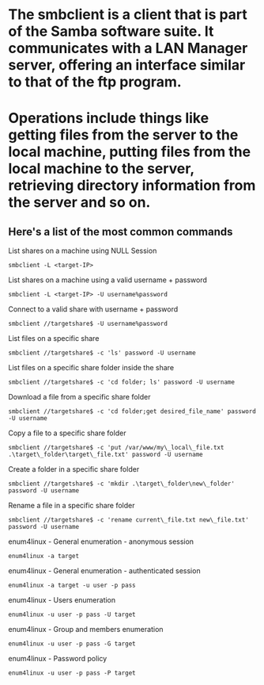 # The smbclient is a client that is part of the Samba software suite. It communicates with a LAN Manager server, offering an interface similar to that of the ftp program. 
# Operations include things like getting files from the server to the local machine, putting files from the local machine to the server, retrieving directory information from the server and so on.
## Here's a list of the most common commands

List shares on a machine using NULL Session

    smbclient -L <target-IP>
  
List shares on a machine using a valid username + password

    smbclient -L <target-IP> -U username%password
    
Connect to a valid share with username + password

    smbclient //targetshare$ -U username%password
    
List files on a specific share

    smbclient //targetshare$ -c 'ls' password -U username
    
List files on a specific share folder inside the share

    smbclient //targetshare$ -c 'cd folder; ls' password -U username
    
Download a file from a specific share folder

    smbclient //targetshare$ -c 'cd folder;get desired_file_name' password -U username
    
Copy a file to a specific share folder

    smbclient //targetshare$ -c 'put /var/www/my\_local\_file.txt .\target\_folder\target\_file.txt' password -U username

Create a folder in a specific share folder

    smbclient //targetshare$ -c 'mkdir .\target\_folder\new\_folder' password -U username

Rename a file in a specific share folder

    smbclient //targetshare$ -c 'rename current\_file.txt new\_file.txt' password -U username

enum4linux - General enumeration - anonymous session

    enum4linux -a target

enum4linux - General enumeration - authenticated session

    enum4linux -a target -u user -p pass

enum4linux - Users enumeration

    enum4linux -u user -p pass -U target

enum4linux - Group and members enumeration

    enum4linux -u user -p pass -G target

enum4linux - Password policy

    enum4linux -u user -p pass -P target  
    
    
    
